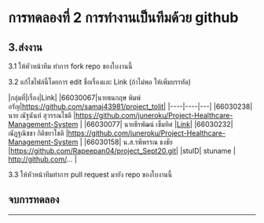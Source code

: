 # การทดลองที่ 2 การทำงานเป็นทีมด้วย github #

## 3.ส่งงาน ##

3.1 ให้หัวหน้าทีม ทำการ fork repo ของใบงานนี้

3.2 แก้ไขไฟล์นี้โดยการ edit ชื่อเรื่องและ Link (ถ้าไม่พอ ให้เพิ่มบรรทัด)

|กลุ่มที่|เรื่อง|Link|
|66030067|นายธนกฤษ พิมพ์อรัญ|https://github.com/samaj43981/project_tolit|
|----|----|---|
|66030238| นาย ณัฐนันท์ สุวรรณโชติ |https://github.com/juneroku/Project-Healthcare-Management-System |
|66030077| นายธีรพัฒน์ เข็มทิศ |[Link](https://github.com/Jaobie-BN/Project_Servita)|
|66030232| ณัฏฐณิชชา กิติชยาโชติ |https://github.com/juneroku/Project-Healthcare-Management-System |
|66030158| น.ส.รพีพรรณ ธงชัย |https://github.com/Rapeepan04/project_Sept20.git|
|stuID| stuname | http://github.com/... |



3.3 ให้หัวหน้าทีมทำการ pull request มายัง repo ของใบงานนี้

## จบการทดลอง ##
---
